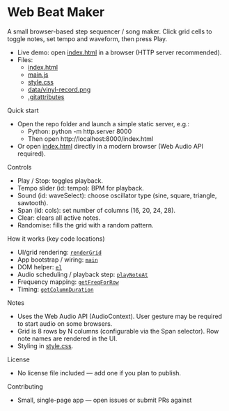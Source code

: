 # Web Beat Maker

A small browser-based step sequencer / song maker. Click grid cells to toggle notes, set tempo and waveform, then press Play.

- Live demo: open [index.html](index.html) in a browser (HTTP server recommended).
- Files:
  - [index.html](index.html)
  - [main.js](main.js)
  - [style.css](style.css)
  - [data/vinyl-record.png](data/vinyl-record.png)
  - [.gitattributes](.gitattributes)

Quick start
- Open the repo folder and launch a simple static server, e.g.:
  - Python: python -m http.server 8000
  - Then open http://localhost:8000/index.html
- Or open [index.html](index.html) directly in a modern browser (Web Audio API required).

Controls
- Play / Stop: toggles playback.
- Tempo slider (id: tempo): BPM for playback.
- Sound (id: waveSelect): choose oscillator type (sine, square, triangle, sawtooth).
- Span (id: cols): set number of columns (16, 20, 24, 28).
- Clear: clears all active notes.
- Randomise: fills the grid with a random pattern.

How it works (key code locations)
- UI/grid rendering: [`renderGrid`](main.js)
- App bootstrap / wiring: [`main`](main.js)
- DOM helper: [`el`](main.js)
- Audio scheduling / playback step: [`playNoteAt`](main.js)
- Frequency mapping: [`getFreqForRow`](main.js)
- Timing: [`getColumnDuration`](main.js)

Notes
- Uses the Web Audio API (AudioContext). User gesture may be required to start audio on some browsers.
- Grid is 8 rows by N columns (configurable via the Span selector). Row note names are rendered in the UI.
- Styling in [style.css](style.css).

License
- No license file included — add one if you plan to publish.

Contributing
- Small, single-page app — open issues or submit PRs against
